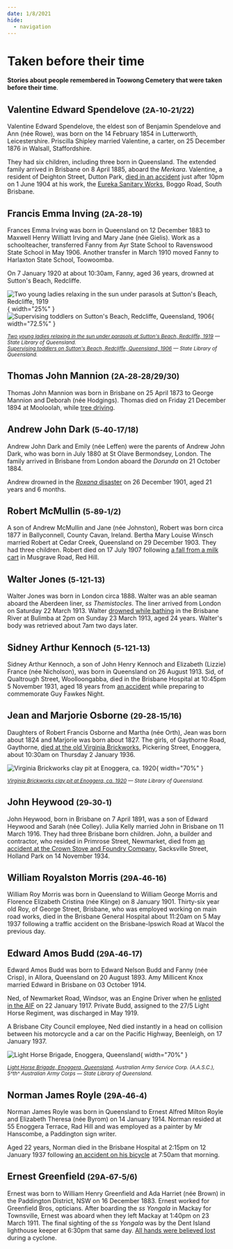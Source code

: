 ```yaml
---
date: 1/8/2021
hide:
  - navigation
---
```


# Taken before their time

**Stories about people remembered in Toowong Cemetery that were taken before their time**.


<!--
???+ directions "Directions" 

    Starting point
    Walking directions to first headstone... is the grave of...
    
    ![](../assets/404.png){ width="15%" }
-->

## Valentine Edward Spendelove <small>(2A‑10‑21/22)</small>

Valentine Edward Spendelove, the eldest son of Benjamin Spendelove and Ann (née Rowe), was born on the 14 February 1854 in Lutterworth, Leicestershire. Priscilla Shipley married Valentine, a carter, on 25 December 1876 in Walsall, Staffordshire.

They had six children, including three born in Queensland. The extended family arrived in Brisbane on 8 April 1885, aboard the *Merkara*. Valentine, a resident of Deighton Street, Dutton Park, [died in an accident](https://trove.nla.gov.au/newspaper/article/173719441) just after 10pm on 1 June 1904 at his work, the [Eureka Sanitary Works](https://www.timetravelclub.com.au/2016/05/eureka.html), Boggo Road, South Brisbane.

<!--
??? directions "Directions" 

    Walking directions to next headstone... is the grave of...
    
    ![](../assets/404.png){ width="15%" }
-->

## Francis Emma Inving <small>(2A‑28‑19)</small>

Frances Emma Irving was born in Queensland on 12 December 1883 to Maxwell Henry Williatt Irving and Mary Jane (née Gielis). Work as a schoolteacher, transferred Fanny from Ayr State School to Ravenswood State School in May 1906. Another transfer in March 1910 moved Fanny to Harlaxton State School, Toowoomba.

On 7 January 1920 at about 10:30am, Fanny, aged 36 years, drowned at Sutton's Beach, Redcliffe. 


![Two young ladies relaxing in the sun under parasols at Sutton's Beach, Redcliffe, 1919](../assets/suttons-beach-ladies.jpg){ width="25%" }  ![Supervising toddlers on Sutton's Beach, Redcliffe, Queensland, 1906](../assets/suttons-beach-toddlers.jpg){ width="72.5%" }  


*<small>[Two young ladies relaxing in the sun under parasols at Sutton's Beach, Redcliffe, 1919](http://onesearch.slq.qld.gov.au/permalink/f/1upgmng/slq_alma21253920730002061) — State Library of Queensland.</small>* <br>
*<small>[Supervising toddlers on Sutton's Beach, Redcliffe, Queensland, 1906](http://onesearch.slq.qld.gov.au/permalink/f/1upgmng/slq_alma21272185470002061) — State Library of Queensland.</small>*


## Thomas John Mannion <small>(2A‑28‑28/29/30)</small>

Thomas John Mannion was born in Brisbane on 25 April 1873 to George Mannion and Deborah (née Hodgings). Thomas died on Friday 21 December 1894 at Mooloolah, while [tree driving](https://trove.nla.gov.au/newspaper/article/183702590).

## Andrew John Dark <small>(5‑40‑17/18)</small>

Andrew John Dark and Emily (née Leffen) were the parents of Andrew John Dark, who was born in July 1880 at St Olave Bermondsey, London. The family arrived in Brisbane from London aboard the *Dorunda* on 21 October 1884.

Andrew drowned in the [*Roxana* disaster](https://trove.nla.gov.au/newspaper/article/173378003) on 26 December 1901, aged 21 years and 6 months.

## Robert McMullin <small>(5‑89‑1/2)</small>

A son of Andrew McMullin and Jane (née Johnston), Robert was born circa 1877 in Ballyconnell, County Cavan, Ireland. Bertha Mary Louise Winsch married Robert at Cedar Creek, Queensland on 29 December 1903. They had three children. Robert died on 17 July 1907 following [a fall from a milk cart](https://trove.nla.gov.au/newspaper/article/175930198) in Musgrave Road, Red Hill. 

## Walter Jones <small>(5‑121‑13)</small>

Walter Jones was born in London circa 1888. Walter was an able seaman aboard the Aberdeen liner, *ss Themistocles*. The liner arrived from London on Saturday 22 March 1913. Walter [drowned while bathing](https://trove.nla.gov.au/newspaper/article/179880083) in the Brisbane River at Bulimba at 2pm on Sunday 23 March 1913, aged 24 years. Walter's body was retrieved about 7am two days later.

## Sidney Arthur Kennoch <small>(5‑121‑13)</small>

Sidney Arthur Kennoch, a son of John Henry Kennoch and Elizabeth (Lizzie) France (née Nicholson), was born in Queensland on 26 August 1913. Sid, of Qualtrough Street, Woolloongabba, died in the Brisbane Hospital at 10:45pm 5 November 1931, aged 18 years from [an accident](https://trove.nla.gov.au/newspaper/article/230967068) while preparing to commemorate Guy Fawkes Night.

## Jean and Marjorie Osborne <small>(29‑28‑15/16)</small>

Daughters of Robert Francis Osborne and Martha (née Orth), Jean was born about 1824 and Marjorie was born about 1827. The girls, of Gaythorne Road, Gaythorne, [died at the old Virginia Brickworks](https://trove.nla.gov.au/newspaper/article/36803231), Pickering Street, Enoggera, about 10:30am on Thursday 2 January 1936.

![Virginia Brickworks clay pit at Enoggera, ca. 1920](../assets/virginia-brickworks-clay-pit.jpg){ width="70%" }  

*<small>[Virginia Brickworks clay pit at Enoggera, ca. 1920](http://onesearch.slq.qld.gov.au/permalink/f/1upgmng/slq_alma21220411160002061) — State Library of Queensland.</small>*

## John Heywood <small>(29‑30‑1)</small>

John Heywood, born in Brisbane on 7 April 1891, was a son of Edward Heywood and Sarah (née Colley). Julia Kelly married John in Brisbane on 11 March 1916. They had three Brisbane born children. John, a builder and contractor, who resided in Primrose Street, Newmarket, died from [an accident at the Crown Stove and Foundry Company](https://trove.nla.gov.au/newspaper/article/183828153), Sacksville Street, Holland Park on 14 November 1934.

## William Royalston Morris <small>(29A‑46‑16)</small>

William Roy Morris was born in Queensland to William George Morris and Florence Elizabeth Cristina (née Klinge) on 8 January 1901. Thirty-six year old Roy, of George Street, Brisbane, who was employed working on main road works, died in the Brisbane General Hospital about 11:20am on 5 May 1937 following a traffic accident on the Brisbane-Ipswich Road at Wacol the previous day. 

## Edward Amos Budd <small>(29A‑46‑17)</small>

Edward Amos Budd was born to Edward Nelson Budd and Fanny (née Crisp), in Allora, Queensland on 20 August 1893. Amy Millicent Knox married Edward in Brisbane on 03 October 1914. 

Ned, of Newmarket Road, Windsor, was an Engine Driver when he [enlisted in the AIF](https://trove.nla.gov.au/newspaper/article/187080956) on 22 January 1917. Private Budd, assigned to the 27/5 Light Horse Regiment, was discharged in May 1919. 

A Brisbane City Council employee, Ned died instantly in a head on collision between his motorcycle and a car on the Pacific Highway, Beenleigh, on 17 January 1937.

![Light Horse Brigade, Enoggera, Queensland](../assets/light-horse-brigade-5th-australian-army-corps.jpg){ width="70%" }  

*<small>[Light Horse Brigade, Enoggera, Queensland](http://onesearch.slq.qld.gov.au/permalink/f/1upgmng/slq_alma21220526510002061), Australian Army Service Corp. (A.A.S.C.), 5^th^ Australian Army Corps — State Library of Queensland.</small>*

## Norman James Royle <small>(29A‑46‑4)</small>

Norman James Royle was born in Queensland to Ernest Alfred Milton Royle and Elizabeth Theresa (née Byrom) on 14 January 1914. Norman resided at 55 Enoggera Terrace, Rad Hill and was employed as a painter by Mr Hanscombe, a Paddington sign writer. 

Aged 22 years, Norman died in the Brisbane Hospital at 2:15pm on 12 January 1937 following [an accident on his bicycle](https://trove.nla.gov.au/newspaper/article/183395473) at 7:50am that morning.

## Ernest Greenfield <small>(29A‑67‑5/6)</small>

Ernest was born to William Henry Greenfield and Ada Harriet (née Brown) in the Paddington District, NSW on 16 December 1883.
Ernest worked for Greenfield Bros, opticians. After boarding the *ss Yongala* in Mackay for
Townsville, Ernest was aboard when they left Mackay at 1:40pm on 23 March 1911. The final sighting of the *ss Yongala* was by the Dent Island lighthouse keeper at 6:30pm that same day. [All hands were believed lost](https://trove.nla.gov.au/newspaper/article/19670004) during a cyclone.

<!--
<div class="noprint" markdown="1">

## Brochure

**[Download this walk](../assets/guides/taken-before-their-time.pdf)** - designed to be printed and folded in half to make an A5 brochure.

</div>
-->
